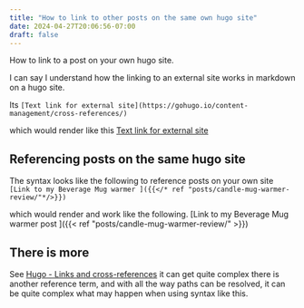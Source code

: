 ```yaml
---
title: "How to link to other posts on the same own hugo site"
date: 2024-04-27T20:06:56-07:00
draft: false
---
```


How to link to a post on your own hugo site.

I can say I understand how the linking to an external site works in markdown on a hugo site.

Its `[Text link for external site](https://gohugo.io/content-management/cross-references/)`

which would render like this [Text link for external site](https://gohugo.io/content-management/cross-references/)

## Referencing posts on the same hugo site

The syntax looks like the following to reference posts on your own site 
        `[Link to my Beverage Mug warmer ]({{</* ref "posts/candle-mug-warmer-review/"*/>}})` 

which would render and work like the following. [Link to my Beverage Mug warmer post ]({{< ref "posts/candle-mug-warmer-review/" >}})

## There is more 

See [Hugo - Links and cross-references](https://gohugo.io/content-management/cross-references/) it can get quite complex 
there is another reference term, and with all the way paths can be resolved, it can be quite complex what may happen 
when using syntax like this.